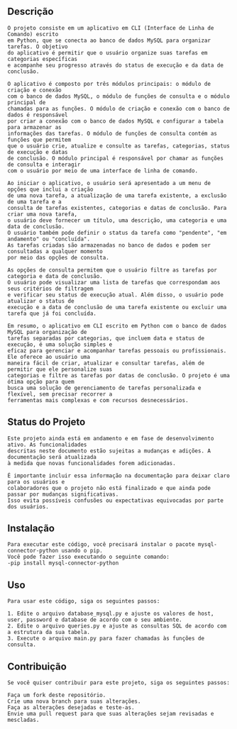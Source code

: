 ## Descrição
    O projeto consiste em um aplicativo em CLI (Interface de Linha de Comando) escrito 
    em Python, que se conecta ao banco de dados MySQL para organizar tarefas. O objetivo 
    do aplicativo é permitir que o usuário organize suas tarefas em categorias específicas 
    e acompanhe seu progresso através do status de execução e da data de conclusão.

    O aplicativo é composto por três módulos principais: o módulo de criação e conexão 
    com o banco de dados MySQL, o módulo de funções de consulta e o módulo principal de 
    chamadas para as funções. O módulo de criação e conexão com o banco de dados é responsável 
    por criar a conexão com o banco de dados MySQL e configurar a tabela para armazenar as 
    informações das tarefas. O módulo de funções de consulta contém as funções que permitem 
    que o usuário crie, atualize e consulte as tarefas, categorias, status de execução e datas 
    de conclusão. O módulo principal é responsável por chamar as funções de consulta e interagir 
    com o usuário por meio de uma interface de linha de comando.

    Ao iniciar o aplicativo, o usuário será apresentado a um menu de opções que inclui a criação 
    de uma nova tarefa, a atualização de uma tarefa existente, a exclusão de uma tarefa e a 
    consulta de tarefas existentes, categorias e datas de conclusão. Para criar uma nova tarefa, 
    o usuário deve fornecer um título, uma descrição, uma categoria e uma data de conclusão. 
    O usuário também pode definir o status da tarefa como "pendente", "em andamento" ou "concluída". 
    As tarefas criadas são armazenadas no banco de dados e podem ser consultadas a qualquer momento 
    por meio das opções de consulta.

    As opções de consulta permitem que o usuário filtre as tarefas por categoria e data de conclusão. 
    O usuário pode visualizar uma lista de tarefas que correspondam aos seus critérios de filtragem 
    e verificar seu status de execução atual. Além disso, o usuário pode atualizar o status de 
    execução e a data de conclusão de uma tarefa existente ou excluir uma tarefa que já foi concluída.

    Em resumo, o aplicativo em CLI escrito em Python com o banco de dados MySQL para organização de 
    tarefas separadas por categorias, que incluem data e status de execução, é uma solução simples e 
    eficaz para gerenciar e acompanhar tarefas pessoais ou profissionais. Ele oferece ao usuário uma 
    maneira fácil de criar, atualizar e consultar tarefas, além de permitir que ele personalize suas 
    categorias e filtre as tarefas por datas de conclusão. O projeto é uma ótima opção para quem 
    busca uma solução de gerenciamento de tarefas personalizada e flexível, sem precisar recorrer a 
    ferramentas mais complexas e com recursos desnecessários.

## Status do Projeto
    Este projeto ainda está em andamento e em fase de desenvolvimento ativo. As funcionalidades 
    descritas neste documento estão sujeitas a mudanças e adições. A documentação será atualizada 
    à medida que novas funcionalidades forem adicionadas.

    É importante incluir essa informação na documentação para deixar claro para os usuários e 
    colaboradores que o projeto não está finalizado e que ainda pode passar por mudanças significativas. 
    Isso evita possíveis confusões ou expectativas equivocadas por parte dos usuários.

## Instalação
    Para executar este código, você precisará instalar o pacote mysql-connector-python usando o pip. 
    Você pode fazer isso executando o seguinte comando:
    -pip install mysql-connector-python

## Uso
    Para usar este código, siga os seguintes passos:

    1. Edite o arquivo database_mysql.py e ajuste os valores de host, user, password e database de acordo com o seu ambiente.
    2. Edite o arquivo queries.py e ajuste as consultas SQL de acordo com a estrutura da sua tabela.
    3. Execute o arquivo main.py para fazer chamadas às funções de consulta.

## Contribuição
    Se você quiser contribuir para este projeto, siga os seguintes passos:
    
    Faça um fork deste repositório.
    Crie uma nova branch para suas alterações.
    Faça as alterações desejadas e teste-as.
    Envie uma pull request para que suas alterações sejam revisadas e mescladas.